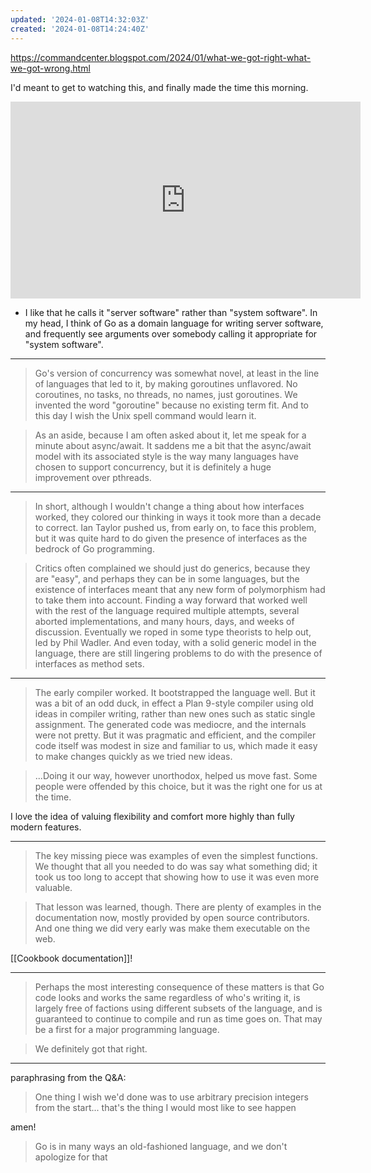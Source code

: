 ```yaml
---
updated: '2024-01-08T14:32:03Z'
created: '2024-01-08T14:24:40Z'
---
```

https://commandcenter.blogspot.com/2024/01/what-we-got-right-what-we-got-wrong.html

I'd meant to get to watching this, and finally made the time this morning.

<iframe width="560" height="315" src="https://www.youtube.com/embed/yE5Tpp2BSGw?si=daF1QcYFcsmFmsBx" title="YouTube video player" frameborder="0" allow="accelerometer; autoplay; clipboard-write; encrypted-media; gyroscope; picture-in-picture; web-share" allowfullscreen></iframe>

- I like that he calls it "server software" rather than "system software". In my head, I think of Go as a domain language for writing server software, and frequently see arguments over somebody calling it appropriate for "system software".
---
> Go's version of concurrency was somewhat novel, at least in the line of languages that led to it, by making goroutines unflavored.  No coroutines, no tasks, no threads, no names, just goroutines. We invented the word "goroutine" because no existing term fit. And to this day I wish the Unix spell command would learn it.

> As an aside, because I am often asked about it, let me speak for a minute about async/await.  It saddens me a bit that the async/await model with its associated style is the way many languages have chosen to support concurrency, but it is definitely a huge improvement over pthreads.

---

> In short, although I wouldn't change a thing about how interfaces worked, they colored our thinking in ways it took more than a decade to correct. Ian Taylor pushed us, from early on, to face this problem, but it was quite hard to do given the presence of interfaces as the bedrock of Go programming.

> Critics often complained we should just do generics, because they are "easy", and perhaps they can be in some languages, but the existence of interfaces meant that any new form of polymorphism had to take them into account. Finding a way forward that worked well with the rest of the language required multiple attempts, several aborted implementations, and many hours, days, and weeks of discussion. Eventually we roped in some type theorists to help out, led by Phil Wadler.  And even today, with a solid generic model in the language, there are still lingering problems to do with the presence of interfaces as method sets.

---

> The early compiler worked. It bootstrapped the language well. But it was a bit of an odd duck, in effect a Plan 9-style compiler using old ideas in compiler writing, rather than new ones such as static single assignment.  The generated code was mediocre, and the internals were not pretty.  But it was pragmatic and efficient, and the compiler code itself was modest in size and familiar to us, which made it easy to make changes quickly as we tried new ideas. 

> ...Doing it our way, however unorthodox, helped us move fast. Some people were offended by this choice, but it was the right one for us at the time.

I love the idea of valuing flexibility and comfort more highly than fully modern features.

---

> The key missing piece was examples of even the simplest functions. We thought that all you needed to do was say what something did; it took us too long to accept that showing how to use it was even more valuable.

> That lesson was learned, though. There are plenty of examples in the documentation now, mostly provided by open source contributors. And one thing we did very early was make them executable on the web.

[[Cookbook documentation]]!

---

> Perhaps the most interesting consequence of these matters is that Go code looks and works the same regardless of who's writing it, is largely free of factions using different subsets of the language, and is guaranteed to continue to compile and run as time goes on. That may be a first for a major programming language.


> We definitely got that right.

---
paraphrasing from the Q&A:

> One thing I wish we'd done was to use arbitrary precision integers from the start... that's the thing I would most like to see happen

amen!

> Go is in many ways an old-fashioned language, and we don't apologize for that